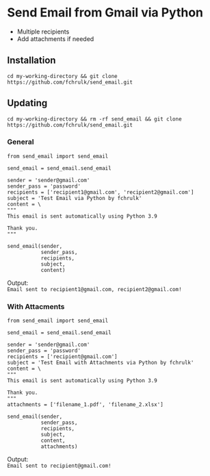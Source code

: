 # Send Email from Gmail via Python
- Multiple recipients
- Add attachments if needed

## Installation
`cd my-working-directory && git clone https://github.com/fchrulk/send_email.git`

## Updating
`cd my-working-directory && rm -rf send_email && git clone https://github.com/fchrulk/send_email.git`

### General
```
from send_email import send_email

send_email = send_email.send_email

sender = 'sender@gmail.com'
sender_pass = 'password'
recipients = ['recipient1@gmail.com', 'recipient2@gmail.com']
subject = 'Test Email via Python by fchrulk'
content = \ 
"""
This email is sent automatically using Python 3.9

Thank you.
"""

send_email(sender, 
           sender_pass, 
           recipients, 
           subject, 
           content)
```
Output:<br>
`Email sent to recipient1@gmail.com, recipient2@gmail.com!`

### With Attacments
```
from send_email import send_email

send_email = send_email.send_email

sender = 'sender@gmail.com'
sender_pass = 'password'
recipients = ['recipient@gmail.com']
subject = 'Test Email with Attachments via Python by fchrulk'
content = \ 
"""
This email is sent automatically using Python 3.9

Thank you.
"""
attachments = ['filename_1.pdf', 'filename_2.xlsx']

send_email(sender, 
           sender_pass, 
           recipients, 
           subject, 
           content, 
           attachments)
```
Output:<br>
`Email sent to recipient@gmail.com!`